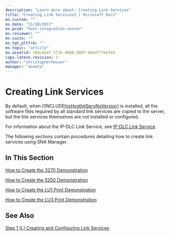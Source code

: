 ```yaml
---
description: "Learn more about: Creating Link Services"
title: "Creating Link Services1 | Microsoft Docs"
ms.custom: ""
ms.date: "11/30/2017"
ms.prod: "host-integration-server"
ms.reviewer: ""
ms.suite: ""
ms.tgt_pltfrm: ""
ms.topic: "article"
ms.assetid: 108cda4f-571b-4008-b88f-94ddf7febf44
caps.latest.revision: 3
author: "christopherhouser"
manager: "anneta"
---
```

# Creating Link Services
By default, when [!INCLUDE[hisHostIntServNoVersion](../includes/hishostintservnoversion-md.md)] is installed, all the software files required by all standard link services are copied to the server, but the link services themselves are not installed or configured.  
  
 For information about the IP-DLC Link Service, see [IP-DLC Link Service](./ip-dlc-link-service2.md).  
  
 The following sections contain procedures detailing how to create link services using SNA Manager.  
  
## In This Section  
 [How to Create the 3270 Demonstration](../core/how-to-create-the-3270-demonstration1.md)  
  
 [How to Create the 5250 Demonstration](../core/how-to-create-the-5250-demonstration2.md)  
  
 [How to Create the LU1 Print Demonstration](../core/how-to-create-the-lu1-print-demonstration2.md)  
  
 [How to Create the LU3 Print Demonstration](../core/how-to-create-the-lu3-print-demonstration2.md)  
  
## See Also  
 [Step 1 (L) Creating and Configuring Link Services](../core/step-1-l-creating-and-configuring-link-services1.md)
